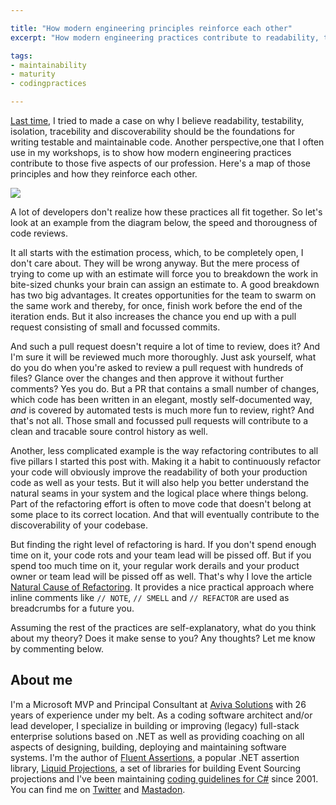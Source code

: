 ```yaml
---

title: "How modern engineering principles reinforce each other"
excerpt: "How modern engineering practices contribute to readability, testability, isolation, tracebility and discoverability."

tags:
- maintainability
- maturity
- codingpractices

---
```


[Last time](https://www.continuousimprover.com/2023/02/maintainable-code.html), I tried to made a case on why I believe readability, testability, isolation, tracebility and discoverability should be the foundations for writing testable and maintainable code. Another perspective,one that I often use in my workshops, is to show how modern engineering practices contribute to those five aspects of our profession. Here's a map of those principles and how they reinforce each other. 

<img src="{{ site.url }}{{ site.baseurl }}/assets/images/posts/2023/engineering-principles.jpg" class="align-center"/> 

A lot of developers don't realize how these practices all fit together. So let's look at an example from the diagram below, the speed and thorougness of code reviews. 

It all starts with the estimation process, which, to be completely open, I don't care about. They will be wrong anyway. But the mere process of trying to come up with an estimate will force you to breakdown the work in bite-sized chunks your brain can assign an estimate to. A good breakdown has two big advantages. It creates opportunities for the team to swarm on the same work and thereby, for once, finish work before the end of the iteration ends. But it also increases the chance you end up with a pull request consisting of small and focussed commits. 

And such a pull request doesn't require a lot of time to review, does it? And I'm sure it will be reviewed much more thoroughly. Just ask yourself, what do you do when you're asked to review a pull request with hundreds of files? Glance over the changes and then approve it without further comments? Yes you do. But a PR that contains a small number of changes, which code has been written in an elegant, mostly self-documented way, _and_ is covered by automated tests is much more fun to review, right? And that's not all. Those small and focussed pull requests will contribute to a clean and tracable soure control history as well. 

Another, less complicated example is the way refactoring contributes to all five pillars I started this post with. Making it a habit to continuously refactor your code will obviously improve the readability of both your production code as well as your tests. But it will also help you better understand the natural seams in your system and the logical place where things belong. Part of the refactoring effort is often to move code that doesn't belong at some place to its correct location. And that will eventually contribute to the discoverability of your codebase. 

But finding the right level of refactoring is hard. If you don't spend enough time on it, your code rots and your team lead will be pissed off. But if you spend too much time on it, your regular work derails and your product owner or team lead will be pissed off as well. That's why I love the article [Natural Cause of Refactoring](https://www.infoq.com/articles/natural-course-refactoring/). It provides a nice practical approach where inline comments like `// NOTE`, `// SMELL` and `// REFACTOR` are used as breadcrumbs for a future you. 

Assuming the rest of the practices are self-explanatory, what do you think about my theory? Does it make sense to you? Any thoughts? Let me know by commenting below. 

## About me
I'm a Microsoft MVP and Principal Consultant at [Aviva Solutions](https://avivasolutions.nl/) with 26 years of experience under my belt. As a coding software architect and/or lead developer, I specialize in building or improving (legacy) full-stack enterprise solutions based on .NET as well as providing coaching on all aspects of designing, building, deploying and maintaining software systems. I'm the author of [Fluent Assertions](https://www.fluentassertions.com), a popular .NET assertion library, [Liquid Projections](https://www.liquidprojections.net), a set of libraries for building Event Sourcing projections and I've been maintaining [coding guidelines for C#](https://www.csharpcodingguidelines.com) since 2001. You can find me on [Twitter](https://twitter.com/ddoomen) and [Mastadon](https://mastodon.social/@ddoomen).
